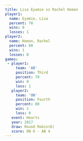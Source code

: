 ```yaml
---
title: Lisa Eyamie vs Rachel Homan
player1:             
  name: Eyamie, Lisa 
  percent: 70        
  wins: 0            
  losses: 1          
player2:             
  name: Homan, Rachel
  percent: 80        
  wins: 1            
  losses: 0          
games:
 - player1:         
     team: 'AB'     
     position: Third
     percent: 70    
     win: 0         
     loss: 1        
   player2:          
     team: 'ON'      
     position: Fourth
     percent: 80     
     win: 1          
     loss: 0         
   event: Hearts       
   year: 2017          
   draw: Round Robin(6)
   score: ON 6 - AB 4  
---
```

